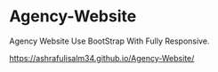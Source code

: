 # Agency-Website
Agency Website Use BootStrap With Fully Responsive.

https://ashrafulisalm34.github.io/Agency-Website/
